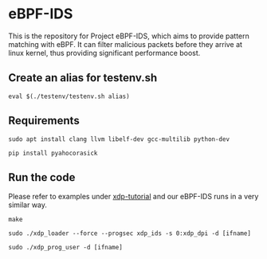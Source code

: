 # eBPF-IDS
This is the repository for Project eBPF-IDS, which aims to provide pattern matching with eBPF. It can filter malicious packets before they arrive at linux kernel, thus providing significant performance boost. 

## Create an alias for testenv.sh
`eval $(./testenv/testenv.sh alias)`

## Requirements
`sudo apt install clang llvm libelf-dev gcc-multilib python-dev`

`pip install pyahocorasick`

## Run the code
Please refer to examples under [xdp-tutorial](https://github.com/xdp-project/xdp-tutorial) and our eBPF-IDS runs in a very similar way.

`make`

`sudo ./xdp_loader --force --progsec xdp_ids -s 0:xdp_dpi -d [ifname]`

`sudo ./xdp_prog_user -d [ifname]`
